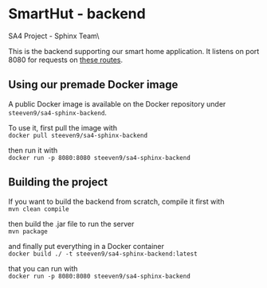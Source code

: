 # SmartHut - backend
SA4 Project - Sphinx Team\

This is the backend supporting our smart home application. It listens on port 8080 for requests on [these routes](https://docs.google.com/document/d/1zfh9SWjNTgY78O2VtZwKhbo_0RKyw0YzUvsAOCPs7TQ/edit?usp=sharing).

## Using our premade Docker image
A public Docker image is available on the Docker repository under `steeven9/sa4-sphinx-backend`.

To use it, first pull the image with\
`docker pull steeven9/sa4-sphinx-backend`

then run it with\
`docker run -p 8080:8080 steeven9/sa4-sphinx-backend`

## Building the project
If you want to build the backend from scratch, compile it first with\
`mvn clean compile`

then build the .jar file to run the server\
`mvn package`

and finally put everything in a Docker container\
`docker build ./ -t steeven9/sa4-sphinx-backend:latest`

that you can run with\
`docker run -p 8080:8080 steeven9/sa4-sphinx-backend`